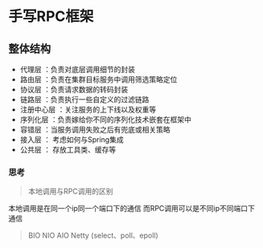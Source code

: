 # 手写RPC框架

## 整体结构
- 代理层 ：负责对底层调用细节的封装
- 路由层 ：负责在集群目标服务中调用筛选策略定位
- 协议层 ：负责请求数据的转码封装
- 链路层 ：负责执行一些自定义的过滤链路
- 注册中心层 ：关注服务的上下线以及权重等
- 序列化层 ：负责嫁给你不同的序列化技术嵌套在框架中
- 容错层 ：当服务调用失败之后有兜底或相关策略
- 接入层 ： 考虑如何与Spring集成
- 公共层 ： 存放工具类、缓存等

### 思考
> 本地调用与RPC调用的区别

本地调用是在同一个ip同一个端口下的通信
而RPC调用可以是不同ip不同端口下通信

> BIO NIO AIO Netty (select、poll、epoll)
> 